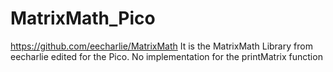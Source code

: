 # MatrixMath_Pico

https://github.com/eecharlie/MatrixMath
It is the MatrixMath Library from eecharlie edited for the Pico. 
No implementation for the printMatrix function
